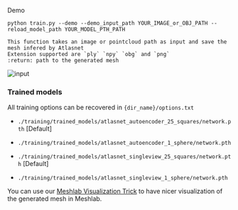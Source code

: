 Demo

```python train.py --demo --demo_input_path YOUR_IMAGE_or_OBJ_PATH --reload_model_path YOUR_MODEL_PTH_PATH ```

```
This function takes an image or pointcloud path as input and save the mesh infered by Atlasnet
Extension supported are `ply` `npy` `obg` and `png`
:return: path to the generated mesh
```







![input](./pictures/2D3D.png)

### Trained models

All training options can be recovered in `{dir_name}/options.txt`

* `./training/trained_models/atlasnet_autoencoder_25_squares/network.pth` [Default]

* `./training/trained_models/atlasnet_autoencoder_1_sphere/network.pth` 

* `./training/trained_models/atlasnet_singleview_25_squares/network.pth` [Default]

* `./training/trained_models/atlasnet_singleview_1_sphere/network.pth` 

  




You can use our  [Meshlab Visualization Trick](./doc/meshlab.md) to have nicer visualization of the generated mesh in Meshlab.
